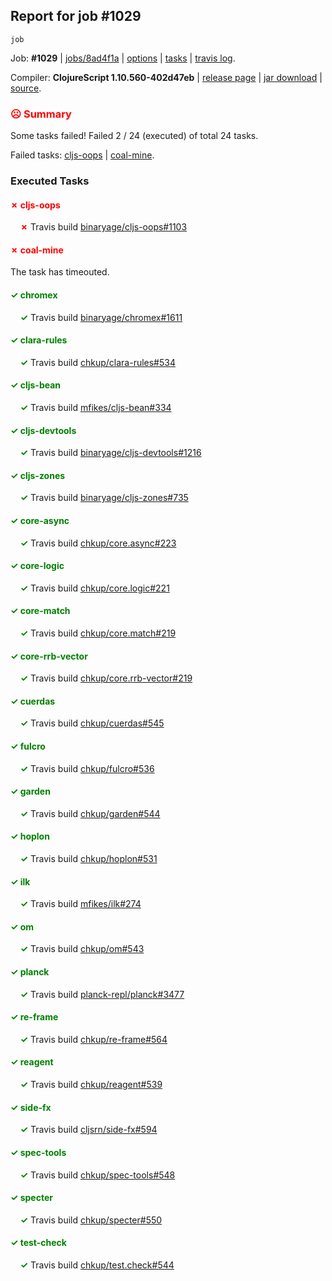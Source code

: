 ## Report for job #1029
```
job
```


Job: **#1029** | [jobs/8ad4f1a](https://github.com/cljs-oss/canary/commit/8ad4f1ade6831aef91d68a127f3d976f3212636e) | [options](options.edn) | [tasks](tasks.edn) | [travis log](https://travis-ci.org/cljs-oss/canary/builds/562426447).

Compiler: **ClojureScript 1.10.560-402d47eb** | [release page](https://github.com/cljs-oss/canary/releases/tag/r1.10.560-402d47eb) | [jar download](https://github.com/cljs-oss/canary/releases/download/r1.10.560-402d47eb/clojurescript-1.10.560-402d47eb.jar) | [source](https://github.com/clojure/clojurescript/commit/402d47eb12b8fe5614f244dcf1ed300140e9bf51).

### <b style='color:red'>☹ Summary</b>

Some tasks failed! Failed 2 / 24 (executed) of total 24 tasks.

Failed tasks: [cljs-oops](#-cljs-oops) | [coal-mine](#-coal-mine).

### Executed Tasks

#### <b style='color:red'>&#x2717; cljs-oops</b>
&nbsp;&nbsp;&nbsp;&nbsp;<b style='color:red'>&#x2717;</b> Travis build [binaryage/cljs-oops#1103](https://travis-ci.org/binaryage/cljs-oops/builds/562427286)<br>

#### <b style='color:red'>&#x2717; coal-mine</b>
The task has timeouted.

#### <b style='color:green'>&#x2713; chromex</b>
&nbsp;&nbsp;&nbsp;&nbsp;<b style='color:green'>&#x2713;</b> Travis build [binaryage/chromex#1611](https://travis-ci.org/binaryage/chromex/builds/562427276)<br>

#### <b style='color:green'>&#x2713; clara-rules</b>
&nbsp;&nbsp;&nbsp;&nbsp;<b style='color:green'>&#x2713;</b> Travis build [chkup/clara-rules#534](https://travis-ci.org/chkup/clara-rules/builds/562427280)<br>

#### <b style='color:green'>&#x2713; cljs-bean</b>
&nbsp;&nbsp;&nbsp;&nbsp;<b style='color:green'>&#x2713;</b> Travis build [mfikes/cljs-bean#334](https://travis-ci.org/mfikes/cljs-bean/builds/562427282)<br>

#### <b style='color:green'>&#x2713; cljs-devtools</b>
&nbsp;&nbsp;&nbsp;&nbsp;<b style='color:green'>&#x2713;</b> Travis build [binaryage/cljs-devtools#1216](https://travis-ci.org/binaryage/cljs-devtools/builds/562427284)<br>

#### <b style='color:green'>&#x2713; cljs-zones</b>
&nbsp;&nbsp;&nbsp;&nbsp;<b style='color:green'>&#x2713;</b> Travis build [binaryage/cljs-zones#735](https://travis-ci.org/binaryage/cljs-zones/builds/562427288)<br>

#### <b style='color:green'>&#x2713; core-async</b>
&nbsp;&nbsp;&nbsp;&nbsp;<b style='color:green'>&#x2713;</b> Travis build [chkup/core.async#223](https://travis-ci.org/chkup/core.async/builds/562427300)<br>

#### <b style='color:green'>&#x2713; core-logic</b>
&nbsp;&nbsp;&nbsp;&nbsp;<b style='color:green'>&#x2713;</b> Travis build [chkup/core.logic#221](https://travis-ci.org/chkup/core.logic/builds/562427302)<br>

#### <b style='color:green'>&#x2713; core-match</b>
&nbsp;&nbsp;&nbsp;&nbsp;<b style='color:green'>&#x2713;</b> Travis build [chkup/core.match#219](https://travis-ci.org/chkup/core.match/builds/562427304)<br>

#### <b style='color:green'>&#x2713; core-rrb-vector</b>
&nbsp;&nbsp;&nbsp;&nbsp;<b style='color:green'>&#x2713;</b> Travis build [chkup/core.rrb-vector#219](https://travis-ci.org/chkup/core.rrb-vector/builds/562427306)<br>

#### <b style='color:green'>&#x2713; cuerdas</b>
&nbsp;&nbsp;&nbsp;&nbsp;<b style='color:green'>&#x2713;</b> Travis build [chkup/cuerdas#545](https://travis-ci.org/chkup/cuerdas/builds/562427311)<br>

#### <b style='color:green'>&#x2713; fulcro</b>
&nbsp;&nbsp;&nbsp;&nbsp;<b style='color:green'>&#x2713;</b> Travis build [chkup/fulcro#536](https://travis-ci.org/chkup/fulcro/builds/562427324)<br>

#### <b style='color:green'>&#x2713; garden</b>
&nbsp;&nbsp;&nbsp;&nbsp;<b style='color:green'>&#x2713;</b> Travis build [chkup/garden#544](https://travis-ci.org/chkup/garden/builds/562427344)<br>

#### <b style='color:green'>&#x2713; hoplon</b>
&nbsp;&nbsp;&nbsp;&nbsp;<b style='color:green'>&#x2713;</b> Travis build [chkup/hoplon#531](https://travis-ci.org/chkup/hoplon/builds/562427334)<br>

#### <b style='color:green'>&#x2713; ilk</b>
&nbsp;&nbsp;&nbsp;&nbsp;<b style='color:green'>&#x2713;</b> Travis build [mfikes/ilk#274](https://travis-ci.org/mfikes/ilk/builds/562427370)<br>

#### <b style='color:green'>&#x2713; om</b>
&nbsp;&nbsp;&nbsp;&nbsp;<b style='color:green'>&#x2713;</b> Travis build [chkup/om#543](https://travis-ci.org/chkup/om/builds/562427362)<br>

#### <b style='color:green'>&#x2713; planck</b>
&nbsp;&nbsp;&nbsp;&nbsp;<b style='color:green'>&#x2713;</b> Travis build [planck-repl/planck#3477](https://travis-ci.org/planck-repl/planck/builds/562427422)<br>

#### <b style='color:green'>&#x2713; re-frame</b>
&nbsp;&nbsp;&nbsp;&nbsp;<b style='color:green'>&#x2713;</b> Travis build [chkup/re-frame#564](https://travis-ci.org/chkup/re-frame/builds/562427414)<br>

#### <b style='color:green'>&#x2713; reagent</b>
&nbsp;&nbsp;&nbsp;&nbsp;<b style='color:green'>&#x2713;</b> Travis build [chkup/reagent#539](https://travis-ci.org/chkup/reagent/builds/562427372)<br>

#### <b style='color:green'>&#x2713; side-fx</b>
&nbsp;&nbsp;&nbsp;&nbsp;<b style='color:green'>&#x2713;</b> Travis build [cljsrn/side-fx#594](https://travis-ci.org/cljsrn/side-fx/builds/562427434)<br>

#### <b style='color:green'>&#x2713; spec-tools</b>
&nbsp;&nbsp;&nbsp;&nbsp;<b style='color:green'>&#x2713;</b> Travis build [chkup/spec-tools#548](https://travis-ci.org/chkup/spec-tools/builds/562427385)<br>

#### <b style='color:green'>&#x2713; specter</b>
&nbsp;&nbsp;&nbsp;&nbsp;<b style='color:green'>&#x2713;</b> Travis build [chkup/specter#550](https://travis-ci.org/chkup/specter/builds/562427424)<br>

#### <b style='color:green'>&#x2713; test-check</b>
&nbsp;&nbsp;&nbsp;&nbsp;<b style='color:green'>&#x2713;</b> Travis build [chkup/test.check#544](https://travis-ci.org/chkup/test.check/builds/562427441)<br>